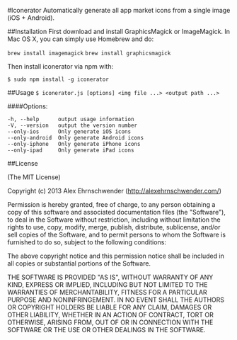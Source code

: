 #Iconerator
Automatically generate all app market icons from a single image (iOS + Android).

##Installation
First download and install GraphicsMagick or ImageMagick. In Mac OS X, you can simply use Homebrew and do:

`brew install imagemagick`
`brew install graphicsmagick`


Then install iconerator via npm with:

`$ sudo npm install -g iconerator`


##Usage
`$ iconerator.js [options] <img file ...> <output path ...>`


  
####Options:

    -h, --help      output usage information
    -V, --version   output the version number
    --only-ios      Only generate iOS icons
    --only-android  Only generate Android icons
    --only-iphone   Only generate iPhone icons
    --only-ipad     Only generate iPad icons
    
    


##License

(The MIT License)

Copyright (c) 2013 Alex Ehrnschwender (http://alexehrnschwender.com/)

Permission is hereby granted, free of charge, to any person obtaining
a copy of this software and associated documentation files (the
"Software"), to deal in the Software without restriction, including
without limitation the rights to use, copy, modify, merge, publish,
distribute, sublicense, and/or sell copies of the Software, and to
permit persons to whom the Software is furnished to do so, subject to
the following conditions:

The above copyright notice and this permission notice shall be
included in all copies or substantial portions of the Software.

THE SOFTWARE IS PROVIDED "AS IS", WITHOUT WARRANTY OF ANY KIND,
EXPRESS OR IMPLIED, INCLUDING BUT NOT LIMITED TO THE WARRANTIES OF
MERCHANTABILITY, FITNESS FOR A PARTICULAR PURPOSE AND
NONINFRINGEMENT. IN NO EVENT SHALL THE AUTHORS OR COPYRIGHT HOLDERS BE
LIABLE FOR ANY CLAIM, DAMAGES OR OTHER LIABILITY, WHETHER IN AN ACTION
OF CONTRACT, TORT OR OTHERWISE, ARISING FROM, OUT OF OR IN CONNECTION
WITH THE SOFTWARE OR THE USE OR OTHER DEALINGS IN THE SOFTWARE.